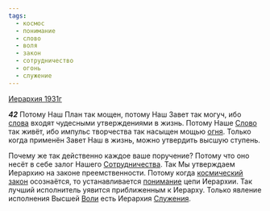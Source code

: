 ```yaml
---
tags:
  - космос
  - понимание
  - слово
  - воля
  - закон
  - сотрудничество
  - огонь
  - служение
---
```


[Иерархия 1931г](https://127.0.0.1:4002/agni/1931)

___42___
Потому Наш План так мощен, потому Наш Завет так могуч, ибо [слова](../../../tags/#слово) входят чудесными утверждениями в жизнь. Потому Наше [Слово](../../../tags/#слово) так живёт, ибо импульс творчества так насыщен мощью [огня](../../../tags/#огонь). Только когда применён Завет Наш в жизнь, можно утвердить высшую ступень.   

Почему же так действенно каждое ваше поручение? Потому что оно несёт в себе залог Нашего [Сотрудничества](../../../tags/#сотрудничество). Так Мы утверждаем Иерархию на законе преемственности. Потому когда [космический](../../../tags/#космос) [закон](../../../tags/#закон) осознаётся, то устанавливается [понимание](../../../tags/#понимание) цепи Иерархии. Так лучший исполнитель уявится приближенным к Иерарху. Только явление исполнения Высшей [Воли](../../../tags/#воля) есть Иерархия [Служения](../../../tags/#служение).   

